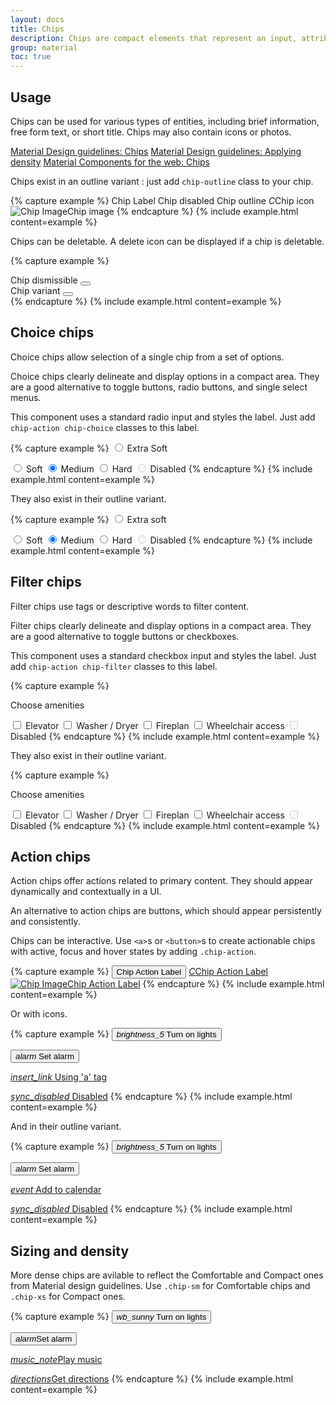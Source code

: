 ```yaml
---
layout: docs
title: Chips
description: Chips are compact elements that represent an input, attribute, or action.
group: material
toc: true
---
```


## Usage

Chips can be used for various types of entities, including brief information, free form text, or short title. Chips may also contain icons or photos.

<div class="list-group my-lg-5">
    <a href="https://material.io/components/chips" target="_blank" class="list-group-item list-group-item-action d-flex font-weight-bold">
      <span class="list-group-item-icon lgi-icon-md"></span>
      Material Design guidelines: Chips</a>
    <a href="https://material.io/design/layout/applying-density.html" target="_blank" class="list-group-item list-group-item-action d-flex font-weight-bold">
      <span class="list-group-item-icon lgi-icon-md"></span>
      Material Design guidelines: Applying density</a>
    <a href="https://material-components.github.io/material-components-web-catalog/#/component/chips" target="_blank" class="list-group-item list-group-item-action d-flex font-weight-bold">
      <span class="list-group-item-icon lgi-icon-mdc"></span>
      Material Components for the web: Chips</a>
</div>

Chips exist in an outline variant : just add `chip-outline` class to your chip.

{% capture example %}
<span class="chip">Chip Label</span>
<span class="chip disabled">Chip disabled</span>
<span class="chip chip-outline">Chip outline</span>
<span class="chip"><i class="chip-icon">C</i>Chip icon</span>
<span class="chip"><img alt="Chip Image" class="chip-img" src="{{ site.baseurl }}/apple-touch-icon.png">Chip image</span>
{% endcapture %}
{% include example.html content=example %}

Chips can be deletable. A delete icon can be displayed if a chip is deletable.

{% capture example %}
<div class="chip fade show" id="chipDismissible">
  Chip dismissible
  <button class="close" data-dismiss="alert" data-target="#chipDismissible" type="button"></button>
</div>
<div class="chip chip-outline fade show" id="chipDismissible2">
  Chip variant
  <button class="close" data-dismiss="alert" data-target="#chipDismissible2" type="button"></button>
</div>
{% endcapture %}
{% include example.html content=example %}

## Choice chips

Choice chips allow selection of a single chip from a set of options.

Choice chips clearly delineate and display options in a compact area. They are a good alternative to toggle buttons, radio buttons, and single select menus.

This component uses a standard radio input and styles the label. Just add `chip-action chip-choice` classes to this label.

{% capture example %}
<input type="radio" id="myRadio1" name="chip-radio" class="d-none">
<label for="myRadio1" class="chip chip-action chip-choice">Extra Soft</label>

<input type="radio" id="myRadio2" name="chip-radio" class="d-none">
<label for="myRadio2" class="chip chip-action chip-choice">Soft</label>

<input type="radio" id="myRadio3" name="chip-radio" class="d-none" checked>
<label for="myRadio3" class="chip chip-action chip-choice">Medium</label>

<input type="radio" id="myRadio4" name="chip-radio" class="d-none">
<label for="myRadio4" class="chip chip-action chip-choice">Hard</label>

<input type="radio" id="myRadio5" name="chip-radio" class="d-none" disabled>
<label for="myRadio5" class="chip chip-action chip-choice">Disabled</label>
{% endcapture %}
{% include example.html content=example %}

They also exist in their outline variant.

{% capture example %}
<input type="radio" id="radio-1" name="chip-radio-outline" class="d-none">
<label for="radio-1" class="chip chip-action chip-outline chip-choice">Extra soft</label>

<input type="radio" id="radio-2" name="chip-radio-outline" class="d-none">
<label for="radio-2" class="chip chip-action chip-outline chip-choice">Soft</label>

<input type="radio" id="radio-3" name="chip-radio-outline" class="d-none" checked>
<label for="radio-3" class="chip chip-action chip-outline chip-choice">Medium</label>

<input type="radio" id="radio-4" name="chip-radio-outline" class="d-none">
<label for="radio-4" class="chip chip-action chip-outline chip-choice">Hard</label>

<input type="radio" id="radio-5" name="chip-radio-outline" class="d-none" disabled>
<label for="radio-5" class="chip chip-action chip-outline chip-choice">Disabled</label>
{% endcapture %}
{% include example.html content=example %}

## Filter chips

Filter chips use tags or descriptive words to filter content.

Filter chips clearly delineate and display options in a compact area. They are a good alternative to toggle buttons or checkboxes.

This component uses a standard checkbox input and styles the label. Just add `chip-action chip-filter` classes to this label.

{% capture example %}
<p class="typography-headline-6">Choose amenities</p>

<input type="checkbox" id="myCheckbox1" class="d-none">
<label for="myCheckbox1" class="chip chip-action chip-filter">Elevator</label>

<input type="checkbox" id="myCheckbox2" class="d-none">
<label for="myCheckbox2" class="chip chip-action chip-filter">Washer / Dryer</label>

<input type="checkbox" id="myCheckbox3" class="d-none">
<label for="myCheckbox3" class="chip chip-action chip-filter">Fireplan</label>

<input type="checkbox" id="myCheckbox4" class="d-none">
<label for="myCheckbox4" class="chip chip-action chip-filter">Wheelchair access</label>

<input type="checkbox" id="myCheckbox5" class="d-none" disabled>
<label for="myCheckbox5" class="chip chip-action chip-filter">Disabled</label>
{% endcapture %}
{% include example.html content=example %}

They also exist in their outline variant.

{% capture example %}
<p class="typography-headline-6">Choose amenities</p>

<input type="checkbox" id="myCheckbox11" class="d-none">
<label for="myCheckbox11" class="chip chip-action chip-outline chip-filter">Elevator</label>

<input type="checkbox" id="myCheckbox12" class="d-none">
<label for="myCheckbox12" class="chip chip-action chip-outline chip-filter">Washer / Dryer</label>

<input type="checkbox" id="myCheckbox13" class="d-none">
<label for="myCheckbox13" class="chip chip-action chip-outline chip-filter">Fireplan</label>

<input type="checkbox" id="myCheckbox14" class="d-none">
<label for="myCheckbox14" class="chip chip-action chip-outline chip-filter">Wheelchair access</label>

<input type="checkbox" id="myCheckbox15" class="d-none" disabled>
<label for="myCheckbox15" class="chip chip-action chip-outline chip-filter">Disabled</label>
{% endcapture %}
{% include example.html content=example %}

## Action chips

Action chips offer actions related to primary content. They should appear dynamically and contextually in a UI.

An alternative to action chips are buttons, which should appear persistently and consistently.

Chips can be interactive. Use `<a>`s or `<button>`s to create actionable chips with active, focus and hover states by adding `.chip-action`.

{% capture example %}
<button class="chip chip-action" type="button">Chip Action Label</button>
<a class="chip chip-action" href="#"><i class="chip-icon">C</i>Chip Action Label</a>
<a class="chip chip-action" href="#"><img alt="Chip Image" class="chip-img" src="{{ site.baseurl }}/apple-touch-icon.png">Chip Action Label</a>
{% endcapture %}
{% include example.html content=example %}

Or with icons.

{% capture example %}
<button class="chip chip-action" type="button"><i class='material-icons'>brightness_5</i> Turn on lights</button>

<button class="chip chip-action" type="button"><i class="material-icons">alarm</i> Set alarm</button>

<a class="chip chip-action" href="#"><i class="material-icons">insert_link</i> Using 'a' tag</a>

<a class="chip chip-action disabled" href="#"><i class="material-icons">sync_disabled</i> Disabled</a>
{% endcapture %}
{% include example.html content=example %}

And in their outline variant.

{% capture example %}
<button class="chip chip-action chip-outline" type="button"><i class='material-icons'>brightness_5</i> Turn on lights</button>

<button class="chip chip-action chip-outline" type="button"><i class="material-icons">alarm</i> Set alarm</button>

<a class="chip chip-action chip-outline" href="#"><i class="material-icons">event</i> Add to calendar</a>

<a class="chip chip-action chip-outline disabled" href="#"><i class="material-icons">sync_disabled</i> Disabled</a>
{% endcapture %}
{% include example.html content=example %}

## Sizing and density

More dense chips are avilable to reflect the Comfortable and Compact ones from Material design guidelines.
Use `.chip-sm` for Comfortable chips and `.chip-xs` for Compact ones.

{% capture example %}
<button class="chip chip-action chip-sm" type="button"><i class='material-icons'>wb_sunny</i> Turn on lights</button>

<button class="chip chip-action chip-outline chip-sm" type="button"><i class="material-icons">alarm</i>Set alarm</button>

<a class="chip chip-action chip-xs" href="#"><i class="material-icons">music_note</i>Play music</a>

<a class="chip chip-action chip-outline chip-xs" href="#"><i class="material-icons">directions</i>Get directions</a>
{% endcapture %}
{% include example.html content=example %}
